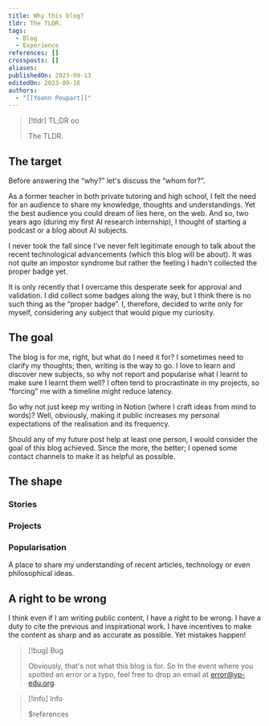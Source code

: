 ```yaml
---
title: Why this blog?
tldr: The TLDR.
tags:
  - Blog
  - Experience
references: []
crossposts: []
aliases: 
publishedOn: 2023-09-13
editedOn: 2023-09-16
authors:
  - "[[Yoann Poupart]]"
---
```

> [!tldr] TL;DR oo
> 
> The TLDR.

## The target
Before answering the “why?” let's discuss the “whom for?”.

As a former teacher in both private tutoring and high school, I felt the need for an audience to share my knowledge, thoughts and understandings. Yet the best audience you could dream of lies here, on the web. And so, two years ago (during my first AI research internship), I thought of starting a podcast or a blog about AI subjects.

I never took the fall since I've never felt legitimate enough to talk about the recent technological advancements (which this blog will be about). It was not quite an impostor syndrome but rather the feeling I hadn't collected the proper badge yet.

It is only recently that I overcame this desperate seek for approval and validation. I did collect some badges along the way, but I think there is no such thing as the “proper badge”. I, therefore, decided to write only for myself, considering any subject that would pique my curiosity.

## The goal

The blog is for me, right, but what do I need it for? I sometimes need to clarify my thoughts; then, writing is the way to go. I love to learn and discover new subjects, so why not report and popularise what I learnt to make sure I learnt them well? I often tend to procrastinate in my projects, so “forcing” me with a timeline might reduce latency.

So why not just keep my writing in Notion (where I craft ideas from mind to words)? Well, obviously, making it public increases my personal expectations of the realisation and its frequency.

Should any of my future post help at least one person, I would consider the goal of this blog achieved. Since the more, the better; I opened some contact channels to make it as helpful as possible.

## The shape

### Stories

### Projects

### Popularisation

A place to share my understanding of recent articles, technology or even philosophical ideas.

## A right to be wrong

I think even if I am writing public content, I have a right to be wrong. I have a duty to cite the previous and inspirational work. I have incentives to make the content as sharp and as accurate as possible. Yet mistakes happen!

> [!bug] Bug
> 
>Obviously, that's not what this blog is for. So In the event where you spotted an error or a typo, feel free to drop an email at [error@yp-edu.org](mailto:error@yp-edu.org).

> [!info] Info
> 
> $references